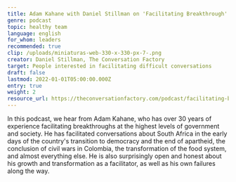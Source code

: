 ```yaml
---
title: Adam Kahane with Daniel Stillman on 'Facilitating Breakthrough'
genre: podcast
topic: healthy team
language: english
for_whom: leaders
recommended: true
clip: /uploads/miniaturas-web-330-x-330-px-7-.png
creator: Daniel Stillman, The Conversation Factory
target: People interested in facilitating difficult conversations
draft: false
lastmod: 2022-01-01T05:00:00.000Z
entry: true
weight: 2
resource_url: https://theconversationfactory.com/podcast/facilitating-breakthrough-with-adam-kahane
---
```

<!--StartFragment-->

In this podcast, we hear from Adam Kahane, who has over 30 years of experience facilitating breakthroughs at the highest levels of government and society. He has facilitated conversations about South Africa in the early days of the country's transition to democracy and the end of apartheid, the conclusion of civil wars in Colombia, the transformation of the food system, and almost everything else. He is also surprisingly open and honest about his growth and transformation as a facilitator, as well as his own failures along the way.

<!--EndFragment-->